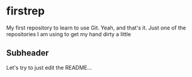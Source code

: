# firstrep
My first repository to learn to use Git.
Yeah, and that's it. Just one of the repositories I am using to get my hand dirty a little

## Subheader

Let's try to just edit the README...